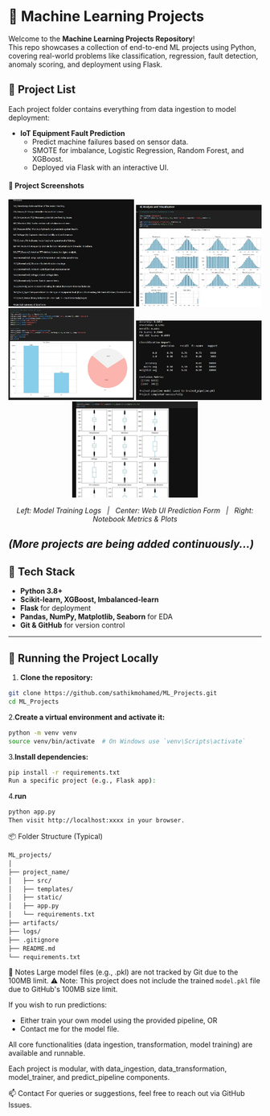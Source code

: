 # 🧠 Machine Learning Projects

Welcome to the **Machine Learning Projects Repository**!  
This repo showcases a collection of end-to-end ML projects using Python, covering real-world problems like classification, regression, fault detection, anomaly scoring, and deployment using Flask.

## 📁 Project List

Each project folder contains everything from data ingestion to model deployment:

- **IoT Equipment Fault Prediction**
  - Predict machine failures based on sensor data.
  - SMOTE for imbalance, Logistic Regression, Random Forest, and XGBoost.
  - Deployed via Flask with an interactive UI.

#### 📸 Project Screenshots
<p align="center">
  <img src="assets/iot_demo1.jpg" alt="Model Training Logs" width="250"/>
  <img src="assets/iot_demo2.jpg" alt="Web UI Prediction Form" width="250"/>
  <img src="assets/iot_demo3.jpg" alt="Jupyter Notebook Output - Metrics" width="250"/>
  <img src="assets/iot_demo4.jpg" alt="Jupyter Notebook Output - Plots" width="250"/>
  <img src="/assets/iot_demo5.jpg" alt="Jupyter Notebook Output - Plots" width="250"/>
</p>
<p align="center">
  <em>Left: Model Training Logs &nbsp; | &nbsp; Center: Web UI Prediction Form &nbsp; | &nbsp; Right: Notebook Metrics & Plots</em>
</p>

*(More projects are being added continuously...)*
---

## 🧰 Tech Stack

- **Python 3.8+**
- **Scikit-learn, XGBoost, Imbalanced-learn**
- **Flask** for deployment
- **Pandas, NumPy, Matplotlib, Seaborn** for EDA
- **Git & GitHub** for version control

---

## 🚀 Running the Project Locally

1. **Clone the repository:**

```bash
git clone https://github.com/sathikmohamed/ML_Projects.git
cd ML_Projects
 ```
2.**Create a virtual environment and activate it:**
```bash
python -m venv venv
source venv/bin/activate  # On Windows use `venv\Scripts\activate`
```

3.**Install dependencies:**
```bash
pip install -r requirements.txt
Run a specific project (e.g., Flask app):
```
4.**run**
```bash
python app.py
Then visit http://localhost:xxxx in your browser.
```

📦 Folder Structure (Typical)
```bash
ML_projects/
│
├── project_name/
│   ├── src/
│   ├── templates/
│   ├── static/
│   ├── app.py
│   └── requirements.txt
├── artifacts/
├── logs/
├── .gitignore
├── README.md
└── requirements.txt
```
📌 Notes
Large model files (e.g., .pkl) are not tracked by Git due to the 100MB limit.
⚠️ Note:
This project does not include the trained `model.pkl` file due to GitHub's 100MB size limit.

If you wish to run predictions:
- Either train your own model using the provided pipeline, OR
- Contact me for the model file.

All core functionalities (data ingestion, transformation, model training) are available and runnable.

Each project is modular, with data_ingestion, data_transformation, model_trainer, and predict_pipeline components.

📫 Contact
For queries or suggestions, feel free to reach out via GitHub Issues.

